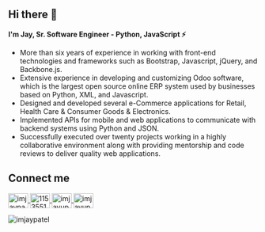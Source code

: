## Hi there 👋

<b>I'm Jay, Sr. Software Engineer - Python, JavaScript :zap:</b>

<ul>
  <li>More than six years of experience in working with front-end technologies and frameworks such as Bootstrap, Javascript, jQuery, and Backbone.js.</li>
  <li>Extensive experience in developing and customizing Odoo software, which is the largest open source online ERP system used by businesses based on Python, XML, and Javascript.</li>
  <li>Designed and developed several e-Commerce applications for Retail, Health Care & Consumer Goods & Electronics.</li>
  <li>Implemented APIs for mobile and web applications to communicate with backend systems using Python and JSON.</li>
  <li>Successfully executed over twenty projects working in a highly collaborative environment along with providing mentorship and code reviews to deliver quality web applications.</li>
</ul>


## Connect me
<p>
  <a href="https://linkedin.com/in/imjaypatel" target="blank">
    <img align="center" src="https://cdn.jsdelivr.net/npm/simple-icons@3.0.1/icons/linkedin.svg" alt="imjaypatel" height="30" width="40" />
  </a>
  <a href="https://stackoverflow.com/users/1153551" target="blank">
    <img align="center" src="https://cdn.jsdelivr.net/npm/simple-icons@3.0.1/icons/stackoverflow.svg" alt="1153551" height="30" width="40" />
  </a>
  <a href="https://fb.com/imjayupatel" target="blank">
    <img align="center" src="https://cdn.jsdelivr.net/npm/simple-icons@3.0.1/icons/facebook.svg" alt="imjayupatel" height="30" width="40" />
  </a>
  <a href="https://instagram.com/imjayupatel" target="blank">
    <img align="center" src="https://cdn.jsdelivr.net/npm/simple-icons@3.0.1/icons/instagram.svg" alt="imjayupatel" height="30" width="40" />
  </a>
</p>


<img src="https://komarev.com/ghpvc/?username=imjaypatel&label=Profile%20views&color=0e75b6&style=flat" alt="imjaypatel" />

<!--
**imjaypatel/imjaypatel** is a ✨ _special_ ✨ repository because its `README.md` (this file) appears on your GitHub profile.

Here are some ideas to get you started:

- 🔭 I’m currently working on ...
- 🌱 I’m currently learning ...
- 👯 I’m looking to collaborate on ...
- 🤔 I’m looking for help with ...
- 💬 Ask me about ...
- 📫 How to reach me: ...
- 😄 Pronouns: ...
- ⚡ Fun fact: ...
-->
